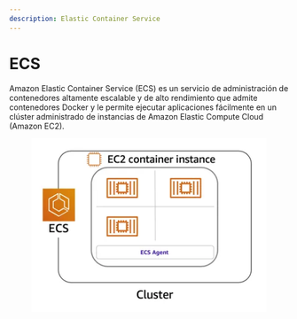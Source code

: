 ```yaml
---
description: Elastic Container Service
---
```


# ECS

Amazon Elastic Container Service (ECS) es un servicio de administración de contenedores altamente escalable y de alto rendimiento que admite contenedores Docker y le permite ejecutar aplicaciones fácilmente en un clúster administrado de instancias de Amazon Elastic Compute Cloud (Amazon EC2).

<figure><img src="../.gitbook/assets/image (18).png" alt=""><figcaption></figcaption></figure>

